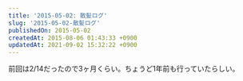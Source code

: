 ```yaml
---
title: '2015-05-02: 散髪ログ'
slug: '2015-05-02-散髪ログ'
publishedOn: 2015-05-02
createdAt: 2015-08-06 01:43:33 +0900
updatedAt: 2021-09-02 15:32:22 +0900
---
```

前回は2/14だったので3ヶ月くらい。ちょうど1年前も行っていたらしい。
